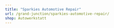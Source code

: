 ```yaml
---
title: "Sparkies Automotive Repair"
url: /grand-junction/sparkies-automotive-repair/
shop: Autowerkstatt
---
```

